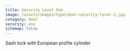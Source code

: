 ```yaml
---
title: Security Level One
image: /assets/images/type/door-security-level-1.jpg
category: door
security: one
sitemap: false
---
```


Sash lock with European profile cylinder
